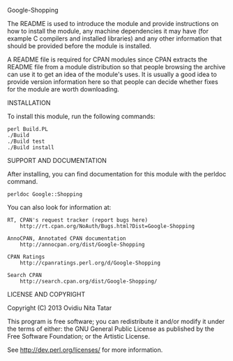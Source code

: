 Google-Shopping

The README is used to introduce the module and provide instructions on
how to install the module, any machine dependencies it may have (for
example C compilers and installed libraries) and any other information
that should be provided before the module is installed.

A README file is required for CPAN modules since CPAN extracts the README
file from a module distribution so that people browsing the archive
can use it to get an idea of the module's uses. It is usually a good idea
to provide version information here so that people can decide whether
fixes for the module are worth downloading.


INSTALLATION

To install this module, run the following commands:

    perl Build.PL
	./Build
	./Build test
	./Build install

SUPPORT AND DOCUMENTATION

After installing, you can find documentation for this module with the
perldoc command.

    perldoc Google::Shopping

You can also look for information at:

    RT, CPAN's request tracker (report bugs here)
        http://rt.cpan.org/NoAuth/Bugs.html?Dist=Google-Shopping

    AnnoCPAN, Annotated CPAN documentation
        http://annocpan.org/dist/Google-Shopping

    CPAN Ratings
        http://cpanratings.perl.org/d/Google-Shopping

    Search CPAN
        http://search.cpan.org/dist/Google-Shopping/


LICENSE AND COPYRIGHT

Copyright (C) 2013 Ovidiu Nita Tatar

This program is free software; you can redistribute it and/or modify it
under the terms of either: the GNU General Public License as published
by the Free Software Foundation; or the Artistic License.

See http://dev.perl.org/licenses/ for more information.

